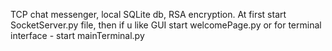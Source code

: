 TCP chat messenger, local SQLite db, RSA encryption.
 At first start SocketServer.py file, then if u like GUI start welcomePage.py or for terminal interface - start mainTerminal.py
